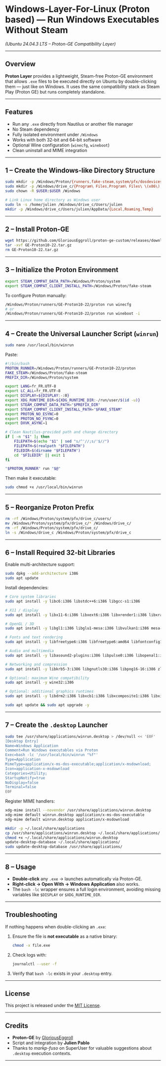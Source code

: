 # Windows-Layer-For-Linux (Proton based) — Run Windows Executables Without Steam

*(Ubuntu 24.04.3 LTS – Proton-GE Compatibility Layer)*

---

## Overview

**Proton Layer** provides a lightweight, Steam-free Proton-GE environment that allows `.exe` files to be executed directly on Ubuntu by double-clicking them — just like on Windows.
It uses the same compatibility stack as Steam Play (Proton GE) but runs completely standalone.

---

## Features

* Run any `.exe` directly from Nautilus or another file manager
* No Steam dependency
* Fully isolated environment under `/Windows`
* Works with both 32-bit and 64-bit software
* Optional Wine configuration (`winecfg`, `wineboot`)
* Clean uninstall and MIME integration

---

## 1 – Create the Windows-like Directory Structure

```bash
sudo mkdir -p /Windows/Proton/{runners,fake-steam,system/pfx/dosdevices}
sudo mkdir -p /Windows/drive_c/{Program\ Files,Program\ Files\ \(x86\),Users}
sudo chown -R $USER:$USER /Windows

# Link Linux home directory as Windows user
sudo ln -s /home/julien /Windows/drive_c/Users/julien
mkdir -p /Windows/drive_c/Users/julien/AppData/{Local,Roaming,Temp}
```

---

## 2 – Install Proton-GE

```bash
wget https://github.com/GloriousEggroll/proton-ge-custom/releases/download/GE-Proton10-22/GE-Proton10-22.tar.gz
tar -xvf GE-Proton10-22.tar.gz
rm GE-Proton10-22.tar.gz
```

---

## 3 – Initialize the Proton Environment

```bash
export STEAM_COMPAT_DATA_PATH=/Windows/Proton/system
export STEAM_COMPAT_CLIENT_INSTALL_PATH=/Windows/Proton/fake-steam
```

To configure Proton manually:

```bash
/Windows/Proton/runners/GE-Proton10-22/proton run winecfg
# or
/Windows/Proton/runners/GE-Proton10-22/proton run wineboot -i
```

---

## 4 – Create the Universal Launcher Script (`winrun`)

```bash
sudo nano /usr/local/bin/winrun
```

Paste:

```bash
#!/bin/bash
PROTON_RUNNER=/Windows/Proton/runners/GE-Proton10-22/proton
FAKE_STEAM=/Windows/Proton/fake-steam
PREFIX_DIR=/Windows/Proton/system

export LANG=fr_FR.UTF-8
export LC_ALL=fr_FR.UTF-8
export DISPLAY=${DISPLAY:-:0}
export XDG_RUNTIME_DIR=${XDG_RUNTIME_DIR:-/run/user/$(id -u)}
export STEAM_COMPAT_DATA_PATH="$PREFIX_DIR"
export STEAM_COMPAT_CLIENT_INSTALL_PATH="$FAKE_STEAM"
export PROTON_NO_ESYNC=0
export PROTON_NO_FSYNC=0
export DXVK_ASYNC=1

# Clean Nautilus-provided path and change directory
if [ -n "$1" ]; then
    FILEPATH=$(echo "$1" | sed "s/^'//;s/'$//")
    FILEPATH=$(realpath "$FILEPATH")
    FILEDIR=$(dirname "$FILEPATH")
    cd "$FILEDIR" || exit 1
fi

"$PROTON_RUNNER" run "$@"
```

Then make it executable:

```bash
sudo chmod +x /usr/local/bin/winrun
```

---

## 5 – Reorganize Proton Prefix

```bash
rm -rf /Windows/Proton/system/pfx/drive_c/users/
mv /Windows/Proton/system/pfx/drive_c/* /Windows/drive_c/
rm -rf /Windows/Proton/system/pfx/drive_c/
ln -s /Windows/drive_c /Windows/Proton/system/pfx/drive_c
```

---

## 6 – Install Required 32-bit Libraries

Enable multi-architecture support:

```bash
sudo dpkg --add-architecture i386
sudo apt update
```

Install dependencies:

```bash
# Core system libraries
sudo apt install -y libc6:i386 libstdc++6:i386 libgcc-s1:i386

# X11 / display
sudo apt install -y libx11-6:i386 libxext6:i386 libxrender1:i386 libxrandr2:i386 libxi6:i386 libxfixes3:i386

# OpenGL / 3D
sudo apt install -y libgl1:i386 libglu1-mesa:i386 libvulkan1:i386 mesa-vulkan-drivers:i386

# Fonts and text rendering
sudo apt install -y libfreetype6:i386 libfreetype6:amd64 libfontconfig1:i386 libfontconfig1:amd64

# Audio and multimedia
sudo apt install -y libasound2-plugins:i386 libpulse0:i386 libopenal1:i386 libvorbis0a:i386 libogg0:i386

# Networking and compression
sudo apt install -y libkrb5-3:i386 libgnutls30:i386 libpng16-16:i386 zlib1g:i386

# Optional: maximum Wine compatibility
sudo apt install -y wine32:i386

# Optional: additional graphics runtimes
sudo apt install -y libdrm2:i386 libxcb1:i386 libxcomposite1:i386 libxinerama1:i386 libxcursor1:i386

sudo apt update && sudo apt upgrade -y
```

---

## 7 – Create the `.desktop` Launcher

```bash
sudo tee /usr/share/applications/winrun.desktop > /dev/null << 'E0F'
[Desktop Entry]
Name=Windows Application
Comment=Run Windows executables via Proton
Exec=bash -lc '/usr/local/bin/winrun "%f"'
Type=Application
MimeType=application/x-ms-dos-executable;application/x-msdownload;
Icon=application-x-msdownload
Categories=Utility;
StartupNotify=true
NoDisplay=false
Terminal=false
E0F
```

Register MIME handlers:

```bash
xdg-mime install --novendor /usr/share/applications/winrun.desktop
xdg-mime default winrun.desktop application/x-ms-dos-executable
xdg-mime default winrun.desktop application/x-msdownload

mkdir -p ~/.local/share/applications
cp /usr/share/applications/winrun.desktop ~/.local/share/applications/
chmod +x ~/.local/share/applications/winrun.desktop
update-desktop-database ~/.local/share/applications/
sudo update-desktop-database /usr/share/applications/
```

---

## 8 – Usage

* **Double-click** any `.exe` → launches automatically via Proton-GE.
* **Right-click → Open With → Windows Application** also works.
* The `bash -lc` wrapper ensures a full login environment, avoiding missing variables like `$DISPLAY` or `$XDG_RUNTIME_DIR`.

---

## Troubleshooting

If nothing happens when double-clicking an `.exe`:

1. Ensure the file is **not executable** as a native binary:

   ```bash
   chmod -x file.exe
   ```
2. Check logs with:

   ```bash
   journalctl --user -f
   ```
3. Verify that `bash -lc` exists in your `.desktop` entry.

---

## License

This project is released under the [MIT License](LICENSE).

---

## Credits

* **Proton-GE** by [GloriousEggroll](https://github.com/GloriousEggroll)
* Script and integration by **Julien Pablo**
* Thanks to *markp-fuso* on SuperUser for valuable suggestions about `.desktop` execution contexts.

---
